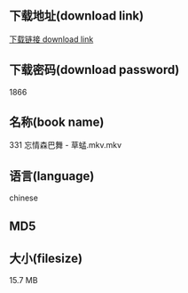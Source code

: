 ## 下载地址(download link)
[下载链接 download link](https://voluble-croquembouche-d321dc.netlify.app/?s=331+%E5%BF%98%E6%83%85%E6%A3%AE%E5%B7%B4%E8%88%9E+-+%E8%8D%89%E8%9C%A2.mkv)

## 下载密码(download password)
1866

## 名称(book name)
331 忘情森巴舞 - 草蜢.mkv.mkv

## 语言(language)
chinese

## MD5


## 大小(filesize)
15.7 MB
